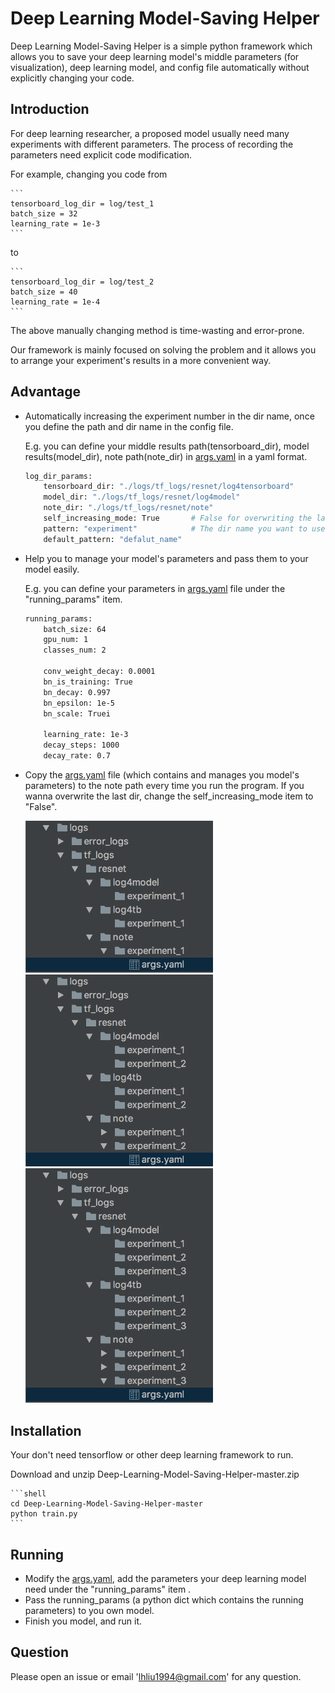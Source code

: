 # Deep Learning Model-Saving Helper

Deep Learning Model-Saving Helper is a simple python framework which allows you to save your deep learning model's middle parameters (for visualization), deep learning model, and config file automatically without explicitly changing your code.


## Introduction

For deep learning researcher, a proposed model usually need many experiments with different parameters. The process of recording the parameters need explicit code modification. 

For example, changing you code from  

    ```
    tensorboard_log_dir = log/test_1  
    batch_size = 32  
    learning_rate = 1e-3  
    ```  
to  

    ```
    tensorboard_log_dir = log/test_2   
    batch_size = 40  
    learning_rate = 1e-4    
    ```

The above manually changing method is time-wasting and error-prone.

Our framework is mainly focused on solving the problem and it allows you to arrange your experiment's results in a more convenient way.


## Advantage

  - Automatically increasing the experiment number in the dir name, once you define the path and dir name in the config file. 

    E.g. you can define your middle results path(tensorboard_dir), model results(model_dir), note path(note_dir) in [args.yaml](https://github.com/CaptainWilliam/Deep-Learning-Model-Saving-Helper/blob/master/conf/args.yaml) in a yaml format.
    
    ```sh
    log_dir_params:
        tensorboard_dir: "./logs/tf_logs/resnet/log4tensorboard"
        model_dir: "./logs/tf_logs/resnet/log4model"
        note_dir: "./logs/tf_logs/resnet/note"
        self_increasing_mode: True       # False for overwriting the last dir
        pattern: "experiment"            # The dir name you want to use
        default_pattern: "defalut_name"
    ```
    
  - Help you to manage your model's parameters and pass them to your model easily.
 
    E.g. you can define your parameters in [args.yaml](https://github.com/CaptainWilliam/Deep-Learning-Model-Saving-Helper/blob/master/conf/args.yaml) file under the "running_params" item.
    
    ```sh
    running_params:
        batch_size: 64
        gpu_num: 1
        classes_num: 2
        
        conv_weight_decay: 0.0001
        bn_is_training: True
        bn_decay: 0.997
        bn_epsilon: 1e-5
        bn_scale: Truei
    
        learning_rate: 1e-3
        decay_steps: 1000
        decay_rate: 0.7
    ```
    
  - Copy the [args.yaml](https://github.com/CaptainWilliam/Deep-Learning-Model-Saving-Helper/blob/master/conf/args.yaml) file (which contains and manages you model's parameters) to the note path every time you run the program. If you wanna overwrite the last dir, change the self_increasing_mode item to "False".
    
    <img src="https://github.com/CaptainWilliam/StrawHat/blob/master/readme_pics/1.png" width="300"/>
    <img src="https://github.com/CaptainWilliam/StrawHat/blob/master/readme_pics/2.png" width="300"/>
    <img src="https://github.com/CaptainWilliam/StrawHat/blob/master/readme_pics/3.png" width="300"/>


## Installation

Your don't need tensorflow or other deep learning framework to run.

Download and unzip Deep-Learning-Model-Saving-Helper-master.zip

    ```shell
    cd Deep-Learning-Model-Saving-Helper-master
    python train.py  
    ```

## Running

 - Modify the [args.yaml](https://github.com/CaptainWilliam/Deep-Learning-Model-Saving-Helper/blob/master/conf/args.yaml), add the parameters your deep learning model need under the "running_params" item .
 - Pass the running_params (a python dict which contains the running parameters) to you own model.
 - Finish you model, and run it.
 
 
## Question

Please open an issue or email 'lhliu1994@gmail.com' for any question.

